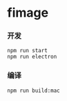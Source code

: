 # fimage

[](https://raw.githubusercontent.com/onfuns/fimage/master/screenshots/1.png)

[](https://raw.githubusercontent.com/onfuns/fimage/master/screenshots/2.png)

[](https://raw.githubusercontent.com/onfuns/fimage/master/screenshots/3.png)

### 开发

```
npm run start
npm run electron
```

### 编译

```
npm run build:mac
```
